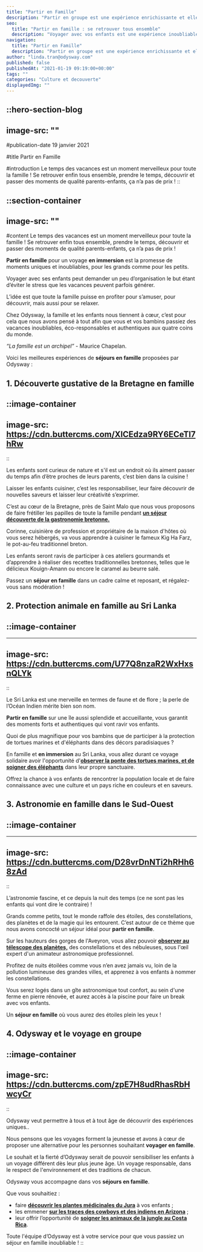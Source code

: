 ```yaml
---
title: "Partir en Famille"
description: "Partir en groupe est une expérience enrichissante et elle permet de rencontrer des passionnés de voyage comme vous. Partez en petit groupe avec Odysway !"
seo:
  title: "Partir en famille : se retrouver tous ensemble"
  description: "Voyager avec vos enfants est une expérience inoubliable. Les voyages forment la jeunesse et vivre en immersion garantit à votre famille des souvenirs mémorables."
navigation:
  title: "Partir en Famille"
  description: "Partir en groupe est une expérience enrichissante et elle permet de rencontrer des passionnés de voyage comme vous. Partez en petit groupe avec Odysway !"
author: "linda.tran@odysway.com"
published: false
publishedAt: "2021-01-19 09:19:00+00:00"
tags: ""
categories: "Culture et decouverte"
displayedImg: ""
---
```


::hero-section-blog
---
image-src: ""
---
#publication-date
19 janvier 2021

#title
Partir en Famille

#introduction
Le temps des vacances est un moment merveilleux pour toute la famille ! Se retrouver enfin tous ensemble, prendre le temps, découvrir et passer des moments de qualité parents-enfants, ça n’a pas de prix !
::

::section-container
---
image-src: ""
---
#content
Le temps des vacances est un moment merveilleux pour toute la famille ! Se retrouver enfin tous ensemble, prendre le temps, découvrir et passer des moments de qualité parents-enfants, ça n’a pas de prix !

**Partir en famille** pour un voyage **en immersion** est la promesse de moments uniques et inoubliables, pour les grands comme pour les petits.

Voyager avec ses enfants peut demander un peu d’organisation le but étant d’éviter le stress que les vacances peuvent parfois générer.

L’idée est que toute la famille puisse en profiter pour s’amuser, pour découvrir, mais aussi pour se relaxer.

Chez Odysway, la famille et les enfants nous tiennent à cœur, c’est pour cela que nous avons pensé à tout afin que vous et vos bambins passiez des vacances inoubliables, éco-responsables et authentiques aux quatre coins du monde.

_“La famille est un archipel”_ - Maurice Chapelan.

Voici les meilleures expériences de **séjours en famille** proposées par Odysway :

## **1\. Découverte gustative de la Bretagne en famille**

::image-container
---
image-src: https://cdn.buttercms.com/XICEdza9RY6ECeTl7hRw
---
::

Les enfants sont curieux de nature et s'il est un endroit où ils aiment passer du temps afin d’être proches de leurs parents, c’est bien dans la cuisine !

Laisser les enfants cuisiner, c’est les responsabiliser, leur faire découvrir de nouvelles saveurs et laisser leur créativité s’exprimer.

C’est au cœur de la Bretagne, près de Saint Malo que nous vous proposons de faire frétiller les papilles de toute la famille pendant [**un séjour découverte de la gastronomie bretonne.**](https://odysway.com/voyages/decouvrez-les-secrets-de-la-gastronomie-bretonne?utm_source=SEO&utm_medium=thematique&utm_campaign=en_famille)

Corinne, cuisinière de profession et propriétaire de la maison d'hôtes où vous serez hébergés, va vous apprendre à cuisiner le fameux Kig Ha Farz, le pot-au-feu traditionnel breton.

Les enfants seront ravis de participer à ces ateliers gourmands et d’apprendre à réaliser des recettes traditionnelles bretonnes, telles que le délicieux Kouign-Amann ou encore le caramel au beurre salé.

Passez un **séjour en famille** dans un cadre calme et reposant, et régalez-vous sans modération !

## 2\. Protection animale en famille au Sri Lanka

## ::image-container
---
image-src: https://cdn.buttercms.com/U77Q8nzaR2WxHxsnQLYk
---
::

Le Sri Lanka est une merveille en termes de faune et de flore ; la perle de l’Océan Indien mérite bien son nom.

**Partir en famille** sur une île aussi splendide et accueillante, vous garantit des moments forts et authentiques qui vont ravir vos enfants.

Quoi de plus magnifique pour vos bambins que de participer à la protection de tortues marines et d'éléphants dans des décors paradisiaques ?

En famille et **en immersion** au Sri Lanka, vous allez durant ce voyage solidaire avoir l'opportunité d'[**observer la ponte des tortues marines, et de soigner des éléphants**](https://odysway.com/voyages/protection-animaux-sri-lanka?utm_source=SEO&utm_medium=thematique&utm_campaign=en_famille) dans leur propre sanctuaire.

Offrez la chance à vos enfants de rencontrer la population locale et de faire connaissance avec une culture et un pays riche en couleurs et en saveurs.

## 3\. Astronomie en famille dans le Sud-Ouest

## ::image-container
---
image-src: https://cdn.buttercms.com/D28vrDnNTi2hRHh68zAd
---
::  

L’astronomie fascine, et ce depuis la nuit des temps (ce ne sont pas les enfants qui vont dire le contraire) !

Grands comme petits, tout le monde raffole des étoiles, des constellations, des planètes et de la magie qui les entourent. C’est autour de ce thème que nous avons concocté un séjour idéal pour **partir en famille**.

Sur les hauteurs des gorges de l'Aveyron, vous allez pouvoir [**observer au télescope des planètes,**](https://odysway.com/voyages/sejour-astronomie-occitanie?utm_source=SEO&utm_medium=thematique&utm_campaign=en_famille) des constellations et des nébuleuses, sous l'œil expert d'un animateur astronomique professionnel.

Profitez de nuits étoilées comme vous n’en avez jamais vu, loin de la pollution lumineuse des grandes villes, et apprenez à vos enfants à nommer les constellations.

Vous serez logés dans un gîte astronomique tout confort, au sein d'une ferme en pierre rénovée, et aurez accès à la piscine pour faire un break avec vos enfants.

Un **séjour en famille** où vous aurez des étoiles plein les yeux !

## 4\. Odysway et le voyage en groupe

::image-container
---
image-src: https://cdn.buttercms.com/zpE7H8udRhasRbHwcyCr
---
::

Odysway veut permettre à tous et à tout âge de découvrir des expériences uniques..

Nous pensons que les voyages forment la jeunesse et avons à cœur de proposer une alternative pour les personnes souhaitant **voyager en famille**.

Le souhait et la fierté d’Odysway serait de pouvoir sensibiliser les enfants à un voyage différent dès leur plus jeune âge. Un voyage responsable, dans le respect de l'environnement et des traditions de chacun.

Odysway vous accompagne dans vos **séjours en famille**.

Que vous souhaitiez :

*   faire [**découvrir les plantes médicinales du Jura**](https://odysway.com/voyages/plantes-medicinales-jura?utm_source=SEO&utm_medium=thematique&utm_campaign=en_famille) à vos enfants ;
*   les emmener [**sur les traces des cowboys et des indiens en Arizona**](https://odysway.com/voyages/cow-boy-ranch-etats-unis?utm_source=SEO&utm_medium=thematique&utm_campaign=en_famille) ;
*   leur offrir l’opportunité de [**soigner les animaux de la jungle au Costa Rica**](https://odysway.com/voyages/refuge-animaux-costa-rica?utm_source=SEO&utm_medium=thematique&utm_campaign=en_famille). 

Toute l'équipe d’Odysway est à votre service pour que vous passiez un séjour en famille inoubliable !
::
